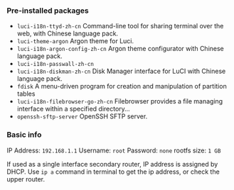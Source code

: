 ### Pre-installed packages

- `luci-i18n-ttyd-zh-cn` Command-line tool for sharing terminal over the web, with Chinese language pack.
- `luci-theme-argon` Argon theme for Luci.
- `luci-i18n-argon-config-zh-cn` Argon theme configurator with Chinese language pack.
- `luci-i18n-passwall-zh-cn`
- `luci-i18n-diskman-zh-cn` Disk Manager interface for LuCI with Chinese language pack.
- `fdisk` A menu-driven program for creation and manipulation of partition tables
- `luci-i18n-filebrowser-go-zh-cn` Filebrowser provides a file managing interface within a specified directory…
- `openssh-sftp-server` OpenSSH SFTP server.

### Basic info

IP Address: `192.168.1.1`
Username: `root` Password: `none`
rootfs size: `1 GB`

If used as a single interface secondary router, IP address is assigned by DHCP. Use `ip a` command in terminal to get the ip address, or check the upper router. 
